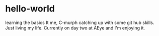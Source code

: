 # hello-world
learning the basics
It me, C-murph catching up with some git hub skills. Just living my life. Currently on day two at AEye and I'm enjoying it. 
